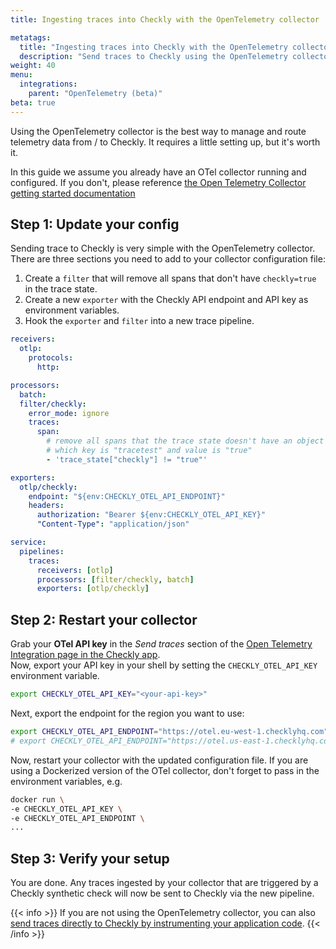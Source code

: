 ```yaml
---
title: Ingesting traces into Checkly with the OpenTelemetry collector

metatags:
  title: "Ingesting traces into Checkly with the OpenTelemetry collector"
  description: "Send traces to Checkly using the OpenTelemetry collector."
weight: 40
menu:
  integrations:
    parent: "OpenTelemetry (beta)"
beta: true
---
```


Using the OpenTelemetry collector is the best way to manage and route telemetry data from / to Checkly. It requires
a little setting up, but it's worth it.
<!--more-->
In this guide we assume you already have an OTel collector running and configured. If you don't, please reference [the
Open Telemetry Collector getting started documentation](https://opentelemetry.io/docs/collector/installation/)


## Step 1: Update your config

Sending trace to Checkly is very simple with the OpenTelemetry collector. There are three sections you need to add
to your collector configuration file:

1. Create a `filter` that will remove all spans that don't have `checkly=true` in the trace state.
2. Create a new `exporter` with the Checkly API endpoint and API key as environment variables.
3. Hook the `exporter` and `filter` into a new trace pipeline.

```yaml
receivers:
  otlp:
    protocols:
      http:

processors:
  batch:
  filter/checkly:
    error_mode: ignore
    traces:
      span:
        # remove all spans that the trace state doesn't have an object
        # which key is "tracetest" and value is "true"
        - 'trace_state["checkly"] != "true"'

exporters:
  otlp/checkly:
    endpoint: "${env:CHECKLY_OTEL_API_ENDPOINT}"
    headers:
      authorization: "Bearer ${env:CHECKLY_OTEL_API_KEY}"
      "Content-Type": "application/json"

service:
  pipelines:
    traces:
      receivers: [otlp]
      processors: [filter/checkly, batch]
      exporters: [otlp/checkly]
```

## Step 2: Restart your collector

Grab your **OTel API key** in the *Send traces* section of the [Open Telemetry Integration page in the Checkly app](https://app.checklyhq.com/settings/account/open-telemetry).  
Now, export your API key in your shell by setting the `CHECKLY_OTEL_API_KEY` environment variable.

```bash
export CHECKLY_OTEL_API_KEY="<your-api-key>"
```

Next, export the endpoint for the region you want to use:
```bash
export CHECKLY_OTEL_API_ENDPOINT="https://otel.eu-west-1.checklyhq.com"
# export CHECKLY_OTEL_API_ENDPOINT="https://otel.us-east-1.checklyhq.com"
```

Now, restart your collector with the updated configuration file. If you are using a Dockerized version of the OTel collector,
don't forget to pass in the environment variables, e.g.

```bash
docker run \
-e CHECKLY_OTEL_API_KEY \
-e CHECKLY_OTEL_API_ENDPOINT \
...
```

## Step 3: Verify your setup

You are done. Any traces ingested by your collector that are triggered by a Checkly synthetic check will now be sent to Checkly via the new pipeline.

{{< info >}}
If you are not using the OpenTelemetry collector, you can also [send traces directly to Checkly by instrumenting your application code](/docs/open-telemetry/instrumenting-code/).
{{< /info >}}
